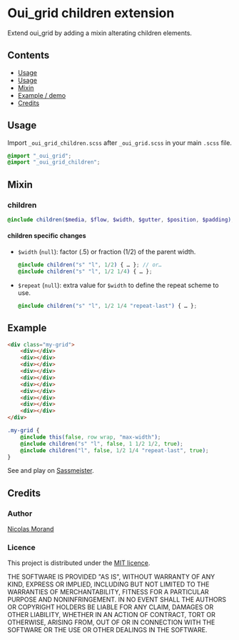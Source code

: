 # Oui_grid children extension

Extend oui_grid by adding a mixin alterating children elements.

## Contents

* [Usage](#usage)
* [Usage](#usage)
* [Mixin](#mixins)
* [Example / demo](#example-demo)
* [Credits](#credits)

## Usage

Import `_oui_grid_children.scss` after `_oui_grid.scss` in your main `.scss` file.

```scss
@import "_oui_grid";
@import "_oui_grid_children";
```

## Mixin

### children

```scss
@include children($media, $flow, $width, $gutter, $position, $padding);
```

#### children specific changes

- `$width` (`null`): factor (.5) or fraction (1/2) of the parent width.

  ```scss
  @include children("s" "l", 1/2) { … }; // or…
  @include children("s" "l", 1/2 1/4) { … };
  ```

- `$repeat` (`null`): extra value for `$width` to define the repeat scheme to use.

  ```scss
  @include children("s" "l", 1/2 1/4 "repeat-last") { … };
  ```

## Example

```html
<div class="my-grid">
    <div></div>
    <div></div>
    <div></div>
    <div></div>
    <div></div>
    <div></div>
    <div></div>
    <div></div>
    <div></div>
    <div></div>
</div>
```

```scss
.my-grid {
    @include this(false, row wrap, "max-width");
    @include children("s" "l", false, 1 1/2 1/2, true);
    @include children("l", false, 1/2 1/4 "repeat-last", true);
}
```

See and play on [Sassmeister](//www.sassmeister.com/).

## Credits

### Author

[Nicolas Morand](https://twitter.com/NicolasGraph)

### Licence

This project is distributed under the [MIT licence](https://opensource.org/licenses/MIT).

THE SOFTWARE IS PROVIDED "AS IS", WITHOUT WARRANTY OF ANY KIND, EXPRESS OR IMPLIED, INCLUDING BUT NOT LIMITED TO THE WARRANTIES OF MERCHANTABILITY, FITNESS FOR A PARTICULAR PURPOSE AND NONINFRINGEMENT. IN NO EVENT SHALL THE AUTHORS OR COPYRIGHT HOLDERS BE LIABLE FOR ANY CLAIM, DAMAGES OR OTHER LIABILITY, WHETHER IN AN ACTION OF CONTRACT, TORT OR OTHERWISE, ARISING FROM, OUT OF OR IN CONNECTION WITH THE SOFTWARE OR THE USE OR OTHER DEALINGS IN THE SOFTWARE.
